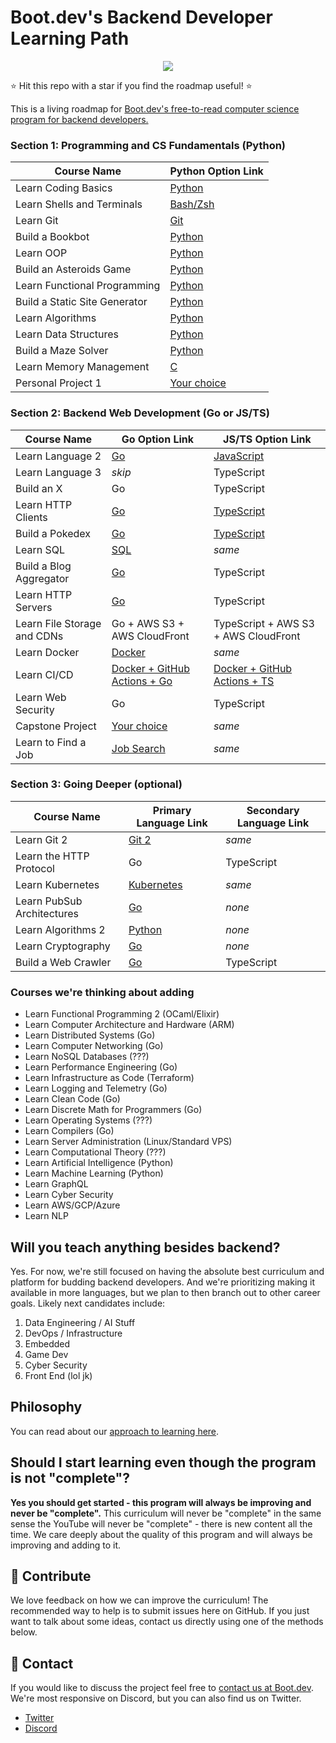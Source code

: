 # Boot.dev's Backend Developer Learning Path

<p align="center">
  <img src="https://github.com/bootdotdev/bootdev/assets/4583705/7a1184f1-bb43-45fa-a363-f18f8309056f" />
</p>

⭐ Hit this repo with a star if you find the roadmap useful! ⭐

This is a living roadmap for [Boot.dev's free-to-read computer science program for backend developers.](https://www.boot.dev)

### Section 1: Programming and CS Fundamentals (Python)

| Course Name                   | Python Option Link                                                              |
| ----------------------------- | ------------------------------------------------------------------------------- |
| Learn Coding Basics           | [Python](https://www.boot.dev/courses/learn-code-python)                        |
| Learn Shells and Terminals    | [Bash/Zsh](https://www.boot.dev/courses/learn-shells-and-terminals)             |
| Learn Git                     | [Git](https://www.boot.dev/courses/learn-git)                                   |
| Build a Bookbot               | [Python](https://www.boot.dev/courses/build-bookbot-python)                     |
| Learn OOP                     | [Python](https://www.boot.dev/courses/learn-object-oriented-programming-python) |
| Build an Asteroids Game       | [Python](https://www.boot.dev/courses/build-asteroids-python)                   |
| Learn Functional Programming  | [Python](https://www.boot.dev/courses/learn-functional-programming-python)      |
| Build a Static Site Generator | [Python](https://www.boot.dev/courses/build-static-site-generator-python)       |
| Learn Algorithms              | [Python](https://www.boot.dev/courses/learn-algorithms-python)                  |
| Learn Data Structures         | [Python](https://www.boot.dev/courses/learn-data-structures-python)             |
| Build a Maze Solver           | [Python](https://www.boot.dev/courses/build-maze-solver-python)                 |
| Learn Memory Management       | [C](https://www.boot.dev/courses/learn-memory-management-c)                     |
| Personal Project 1            | [Your choice](https://www.boot.dev/courses/build-personal-project-1)            |

### Section 2: Backend Web Development (Go or JS/TS)

| Course Name                 | Go Option Link                                                                         | JS/TS Option Link                                                                                 |
| --------------------------- | -------------------------------------------------------------------------------------- | ------------------------------------------------------------------------------------------------- |
| Learn Language 2            | [Go](https://www.boot.dev/courses/learn-golang)                                        | [JavaScript](https://www.boot.dev/courses/learn-javascript)                                       |
| Learn Language 3            | _skip_                                                                                 | TypeScript                                                                                        |
| Build an X                  | Go                                                                                     | TypeScript                                                                                        |
| Learn HTTP Clients          | [Go](https://www.boot.dev/courses/learn-http-clients-golang)                           | [TypeScript](https://www.boot.dev/courses/learn-http-clients-typescript)                          |
| Build a Pokedex             | [Go](https://www.boot.dev/courses/build-pokedex-cli-golang)                            | [TypeScript](https://www.boot.dev/courses/build-pokedex-cli-typescript)                           |
| Learn SQL                   | [SQL](https://www.boot.dev/courses/learn-sql)                                          | _same_                                                                                            |
| Build a Blog Aggregator     | [Go](https://www.boot.dev/courses/build-blog-aggregator-golang)                        | TypeScript                                                                                        |
| Learn HTTP Servers          | [Go](https://www.boot.dev/courses/learn-http-servers-golang)                           | TypeScript                                                                                        |
| Learn File Storage and CDNs | Go + AWS S3 + AWS CloudFront                                                           | TypeScript + AWS S3 + AWS CloudFront                                                              |
| Learn Docker                | [Docker](https://www.boot.dev/courses/learn-docker)                                    | _same_                                                                                            |
| Learn CI/CD                 | [Docker + GitHub Actions + Go](https://www.boot.dev/courses/learn-ci-cd-github-docker) | [Docker + GitHub Actions + TS](https://www.boot.dev/courses/learn-ci-cd-github-docker-typescript) |
| Learn Web Security          | Go                                                                                     | TypeScript                                                                                        |
| Capstone Project            | [Your choice](https://www.boot.dev/courses/build-capstone-project)                     | _same_                                                                                            |
| Learn to Find a Job         | [Job Search](https://www.boot.dev/courses/learn-job-search)                            | _same_                                                                                            |

### Section 3: Going Deeper (optional)

| Course Name                | Primary Language Link                                            | Secondary Language Link |
| -------------------------- | ---------------------------------------------------------------- | ----------------------- |
| Learn Git 2                | [Git 2](https://www.boot.dev/courses/learn-git-2)                | _same_                  |
| Learn the HTTP Protocol    | Go                                                               | TypeScript              |
| Learn Kubernetes           | [Kubernetes](https://www.boot.dev/courses/learn-kubernetes)      | _same_                  |
| Learn PubSub Architectures | [Go](https://www.boot.dev/courses/learn-pub-sub-rabbitmq)        | _none_                  |
| Learn Algorithms 2         | [Python](https://www.boot.dev/courses/learn-algorithms-2-python) | _none_                  |
| Learn Cryptography         | [Go](https://www.boot.dev/courses/learn-cryptography-golang)     | _none_                  |
| Build a Web Crawler        | [Go](https://www.boot.dev/courses/build-web-crawler-golang)      | TypeScript              |

### Courses we're thinking about adding

- Learn Functional Programming 2 (OCaml/Elixir)
- Learn Computer Architecture and Hardware (ARM)
- Learn Distributed Systems (Go)
- Learn Computer Networking (Go)
- Learn NoSQL Databases (???)
- Learn Performance Engineering (Go)
- Learn Infrastructure as Code (Terraform)
- Learn Logging and Telemetry (Go)
- Learn Clean Code (Go)
- Learn Discrete Math for Programmers (Go)
- Learn Operating Systems (???)
- Learn Compilers (Go)
- Learn Server Administration (Linux/Standard VPS)
- Learn Computational Theory (???)
- Learn Artificial Intelligence (Python)
- Learn Machine Learning (Python)
- Learn GraphQL
- Learn Cyber Security
- Learn AWS/GCP/Azure
- Learn NLP

## Will you teach anything besides backend?

Yes. For now, we're still focused on having the absolute best curriculum and platform for budding backend developers. And we're prioritizing making it available in more languages, but we plan to then branch out to other career goals. Likely next candidates include:

1. Data Engineering / AI Stuff
2. DevOps / Infrastructure
3. Embedded
4. Game Dev
5. Cyber Security
6. Front End (lol jk)

## Philosophy

You can read about our [approach to learning here](https://blog.boot.dev/about/).

## Should I start learning even though the program is not "complete"?

**Yes you should get started - this program will always be improving and never be "complete".** This curriculum will never be "complete" in the same sense the YouTube will never be "complete" - there is new content all the time. We care deeply about the quality of this program and will always be improving and adding to it.

## 👏 Contribute

We love feedback on how we can improve the curriculum! The recommended way to help is to submit issues here on GitHub. If you just want to talk about some ideas, contact us directly using one of the methods below.

## 💬 Contact

If you would like to discuss the project feel free to [contact us at Boot.dev](https://blog.boot.dev/contact/). We're most responsive on Discord, but you can also find us on Twitter.

- [Twitter](https://twitter.com/bootdotdev)
- [Discord](https://www.boot.dev/community)
